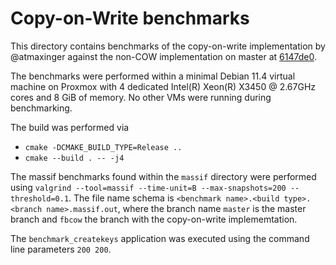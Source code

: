 # Copy-on-Write benchmarks

This directory contains benchmarks of the copy-on-write implementation by @atmaxinger against the non-COW implementation on master at [6147de0](https://github.com/ElektraInitiative/libelektra/tree/6147de07733fec64acef868ed4a7f75af1343c7c).

The benchmarks were performed within a minimal Debian 11.4 virtual machine on Proxmox with 4 dedicated Intel(R) Xeon(R) X3450 @ 2.67GHz cores and 8 GiB of memory.
No other VMs were running during benchmarking.

The build was performed via
- `cmake -DCMAKE_BUILD_TYPE=Release ..`
- `cmake --build . -- -j4`

The massif benchmarks found within the `massif` directory were performed using `valgrind --tool=massif --time-unit=B --max-snapshots=200 --threshold=0.1`. 
The file name schema is `<benchmark name>.<build type>.<branch name>.massif.out`, where the branch name `master` is the master branch and `fbcow` the branch with the copy-on-write implememtation.

The `benchmark_createkeys` application was executed using the command line parameters `200 200`.
